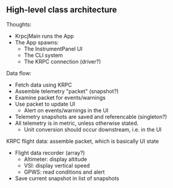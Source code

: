 
## High-level class architecture

Thoughts:
- KrpcjMain runs the App
- The App spawns:
  - The InstrumentPanel UI
  - The CLI system
  - The KRPC connection (driver?)

Data flow:
- Fetch data using KRPC
- Assemble telemetry "packet" (snapshot?)
- Examine packet for events/warnings
- Use packet to update UI
  - Alert on events/warnings in the UI
- Telemetry snapshots are saved and referencable (singleton?)
- All telemetry is in metric, unless otherwise stated.
  - Unit conversion should occur downstream, i.e. in the UI

KRPC flight data: assemble packet, which is basically UI state
- Flight data recorder (array?)
  - Altimeter: display altitude
  - VSI: display vertical speed
  - GPWS: read conditions and alert
- Save current snapshot in list of snapshots
